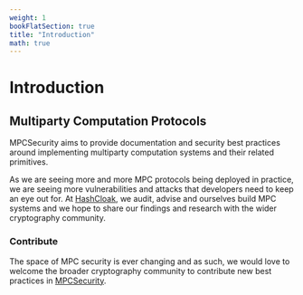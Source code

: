 ```yaml
---
weight: 1
bookFlatSection: true
title: "Introduction"
math: true
---
```


# Introduction

## Multiparty Computation Protocols

MPCSecurity aims to provide documentation and security best practices around implementing multiparty computation systems and their related primitives.

As we are seeing more and more MPC protocols being deployed in practice, we are seeing more vulnerabilities and attacks that developers need to keep an eye out for. At [HashCloak](https://hashcloak.com), we audit, advise and ourselves build MPC systems and we hope to share our findings and research with the wider cryptography community.


### Contribute
The space of MPC security is ever changing and as such, we would love to welcome the broader cryptography community to contribute new best practices in [MPCSecurity](https://github.com/hashcloak/mpcsecurity).
